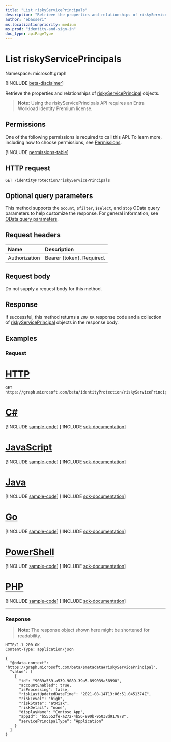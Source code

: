 ```yaml
---
title: "List riskyServicePrincipals"
description: "Retrieve the properties and relationships of riskyServicePrincipal objects."
author: "ebasseri"
ms.localizationpriority: medium
ms.prod: "identity-and-sign-in"
doc_type: apiPageType
---
```


# List riskyServicePrincipals
Namespace: microsoft.graph

[!INCLUDE [beta-disclaimer](../../includes/beta-disclaimer.md)]

Retrieve the properties and relationships of [riskyServicePrincipal](../resources/riskyserviceprincipal.md) objects.

>**Note:** Using the riskyServicePrincipals API requires an Entra Workload Identity Premium license.

## Permissions
One of the following permissions is required to call this API. To learn more, including how to choose permissions, see [Permissions](/graph/permissions-reference).

<!-- { "blockType": "permissions", "name": "identityprotectionroot_list_riskyserviceprincipals" } -->
[!INCLUDE [permissions-table](../includes/permissions/identityprotectionroot-list-riskyserviceprincipals-permissions.md)]

## HTTP request

<!-- {
  "blockType": "ignored"
}
-->
``` http
GET /identityProtection/riskyServicePrincipals
```

## Optional query parameters
This method supports the `$count`, `$filter`, `$select`, and `$top` OData query parameters to help customize the response. For general information, see [OData query parameters](/graph/query-parameters).

## Request headers
|Name|Description|
|:---|:---|
|Authorization|Bearer {token}. Required.|

## Request body
Do not supply a request body for this method.

## Response

If successful, this method returns a `200 OK` response code and a collection of [riskyServicePrincipal](../resources/riskyserviceprincipal.md) objects in the response body.

## Examples

### Request

# [HTTP](#tab/http)
<!-- {
  "blockType": "request",
  "name": "list_riskyserviceprincipal"
}
-->
``` http
GET https://graph.microsoft.com/beta/identityProtection/riskyServicePrincipals
```

# [C#](#tab/csharp)
[!INCLUDE [sample-code](../includes/snippets/csharp/list-riskyserviceprincipal-csharp-snippets.md)]
[!INCLUDE [sdk-documentation](../includes/snippets/snippets-sdk-documentation-link.md)]

# [JavaScript](#tab/javascript)
[!INCLUDE [sample-code](../includes/snippets/javascript/list-riskyserviceprincipal-javascript-snippets.md)]
[!INCLUDE [sdk-documentation](../includes/snippets/snippets-sdk-documentation-link.md)]

# [Java](#tab/java)
[!INCLUDE [sample-code](../includes/snippets/java/list-riskyserviceprincipal-java-snippets.md)]
[!INCLUDE [sdk-documentation](../includes/snippets/snippets-sdk-documentation-link.md)]

# [Go](#tab/go)
[!INCLUDE [sample-code](../includes/snippets/go/list-riskyserviceprincipal-go-snippets.md)]
[!INCLUDE [sdk-documentation](../includes/snippets/snippets-sdk-documentation-link.md)]

# [PowerShell](#tab/powershell)
[!INCLUDE [sample-code](../includes/snippets/powershell/list-riskyserviceprincipal-powershell-snippets.md)]
[!INCLUDE [sdk-documentation](../includes/snippets/snippets-sdk-documentation-link.md)]

# [PHP](#tab/php)
[!INCLUDE [sample-code](../includes/snippets/php/list-riskyserviceprincipal-php-snippets.md)]
[!INCLUDE [sdk-documentation](../includes/snippets/snippets-sdk-documentation-link.md)]

---



### Response
>**Note:** The response object shown here might be shortened for readability.
<!-- {
  "blockType": "response",
  "truncated": true,
  "@odata.type": "Collection(microsoft.graph.riskyServicePrincipal)"
}
-->
```http
HTTP/1.1 200 OK
Content-Type: application/json

{
  "@odata.context": "https://graph.microsoft.com/beta/$metadata#riskyServicePrincipal",
  "value": [
    {
      "id": "9089a539-a539-9089-39a5-899039a58990",
      "accountEnabled": true,
      "isProcessing": false,
      "riskLastUpdatedDateTime": "2021-08-14T13:06:51.0451374Z",
      "riskLevel": "high",
      "riskState": "atRisk",
      "riskDetail": "none",
      "displayName": "Contoso App",
      "appId": "b55552fe-a272-4b56-990b-95038d917878",
      "servicePrincipalType": "Application"
    }
  ]
}
```
